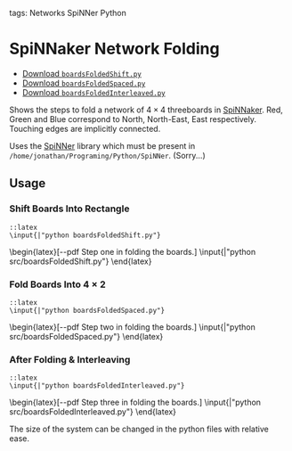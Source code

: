 tags: Networks
      SpiNNer
      Python

SpiNNaker Network Folding
=========================

* [Download `boardsFoldedShift.py`](file://src/boardsFoldedShift.py)
* [Download `boardsFoldedSpaced.py`](file://src/boardsFoldedSpaced.py)
* [Download `boardsFoldedInterleaved.py`](file://src/boardsFoldedInterleaved.py)

Shows the steps to fold a network of $4\times4$ threeboards in
[SpiNNaker](http://apt.cs.man.ac.uk/projects/SpiNNaker/). Red, Green and Blue
correspond to North, North-East, East respectively. Touching edges are
implicitly connected.

Uses the [SpiNNer](https://github.com/mossblaser/SpiNNer) library which must be
present in `/home/jonathan/Programing/Python/SpiNNer`. (Sorry...)

Usage
-----

### Shift Boards Into Rectangle

	::latex
	\input{|"python boardsFoldedShift.py"}

\begin{latex}[--pdf Step one in folding the boards.]
	\input{|"python src/boardsFoldedShift.py"}
\end{latex}

### Fold Boards Into $4\times2$

	::latex
	\input{|"python boardsFoldedSpaced.py"}

\begin{latex}[--pdf Step two in folding the boards.]
	\input{|"python src/boardsFoldedSpaced.py"}
\end{latex}

### After Folding & Interleaving

	::latex
	\input{|"python boardsFoldedInterleaved.py"}

\begin{latex}[--pdf Step three in folding the boards.]
	\input{|"python src/boardsFoldedInterleaved.py"}
\end{latex}

The size of the system can be changed in the python files with relative ease.
